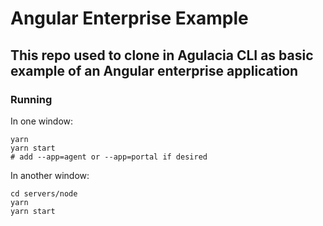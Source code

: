 # Angular Enterprise Example
## This repo used to clone in Agulacia CLI as basic example of an Angular enterprise application
### Running

In one window:

```
yarn
yarn start
# add --app=agent or --app=portal if desired
```

In another window:

```
cd servers/node
yarn
yarn start
```

